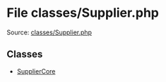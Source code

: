 File classes/Supplier.php
=========

Source: [classes/Supplier.php](https://github.com/PrestaShop/PrestaShop/blob/1.5.0.1/classes/Supplier.php)


Classes
-------

* [SupplierCore](class.SupplierCore.md)

